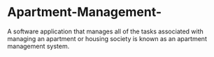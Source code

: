 # Apartment-Management-
A software application that manages all of the tasks associated with managing an apartment or housing society is known as an apartment management system.
